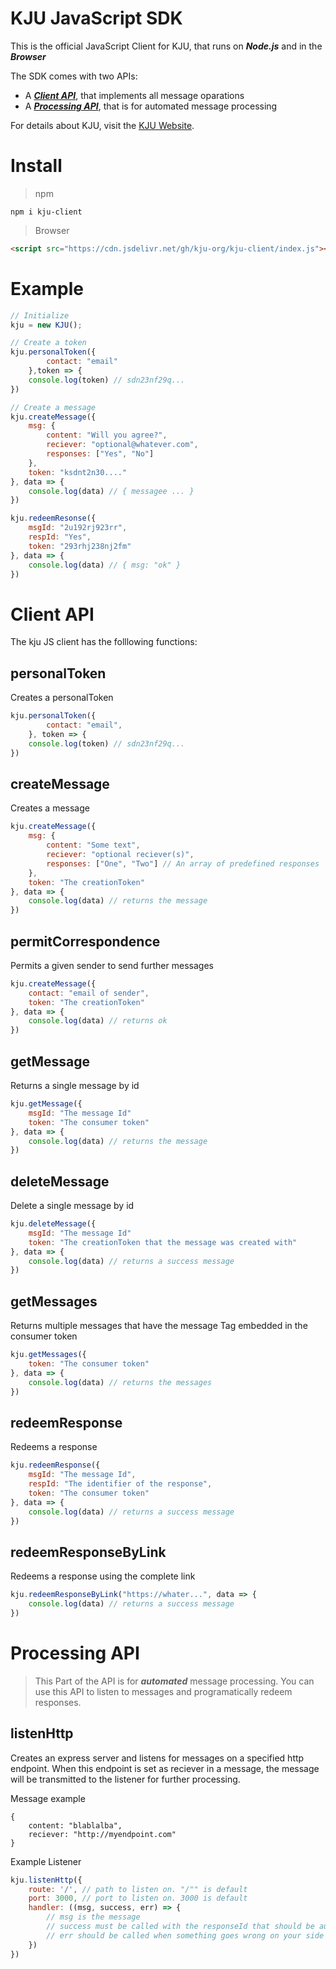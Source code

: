 # KJU JavaScript SDK
 
This is the official JavaScript Client for KJU, that runs on ***Node.js*** and in the ***Browser***

The SDK comes with two APIs:

* A [***Client API***](#client-api), that implements all message oparations
* A [***Processing API***](#processing-api), that is for automated message processing


For details about KJU, visit the [KJU Website](https://kju-org.github.io).

# Install

> npm

```shell
npm i kju-client
```

> Browser

```html
<script src="https://cdn.jsdelivr.net/gh/kju-org/kju-client/index.js"></script>
```

# Example

```javascript
// Initialize
kju = new KJU();

// Create a token
kju.personalToken({
		contact: "email"
	},token => {
	console.log(token) // sdn23nf29q...
})

// Create a message
kju.createMessage({
	msg: {
		content: "Will you agree?",
		reciever: "optional@whatever.com",
		responses: ["Yes", "No"]
	},
	token: "ksdnt2n30...."
}, data => {
	console.log(data) // { messagee ... }
})

kju.redeemResonse({
	msgId: "2u192rj923rr",
	respId: "Yes",
	token: "293rhj238nj2fm"
}, data => {
	console.log(data) // { msg: "ok" }
})
```

# Client API

The kju JS client has the folllowing functions:

## personalToken

Creates a personalToken

```javascript
kju.personalToken({
		contact: "email",
	}, token => {
	console.log(token) // sdn23nf29q...
})
```

## createMessage

Creates a message

```javascript
kju.createMessage({
	msg: {
		content: "Some text",
		reciever: "optional reciever(s)",
		responses: ["One", "Two"] // An array of predefined responses
	},
	token: "The creationToken"
}, data => {
	console.log(data) // returns the message
})
```

## permitCorrespondence

Permits a given sender to send further messages

```javascript
kju.createMessage({
	contact: "email of sender",
	token: "The creationToken"
}, data => {
	console.log(data) // returns ok
})
```

## getMessage

Returns a single message by id

```javascript
kju.getMessage({
	msgId: "The message Id"
	token: "The consumer token"
}, data => {
	console.log(data) // returns the message
})
```

## deleteMessage

Delete a single message by id

```javascript
kju.deleteMessage({
	msgId: "The message Id"
	token: "The creationToken that the message was created with"
}, data => {
	console.log(data) // returns a success message
})
```

## getMessages

Returns multiple messages that have the message Tag embedded in the consumer token

```javascript
kju.getMessages({
	token: "The consumer token"
}, data => {
	console.log(data) // returns the messages
})
```

## redeemResponse

Redeems a response

```javascript
kju.redeemResponse({
	msgId: "The message Id",
	respId: "The identifier of the response",
	token: "The consumer token"
}, data => {
	console.log(data) // returns a success message
})
```

## redeemResponseByLink

Redeems a response using the complete link

```javascript
kju.redeemResponseByLink("https://whater...", data => {
	console.log(data) // returns a success message
})
```

# Processing API

> This Part of the API is for ***automated*** message processing. You can use this API to listen to messages and programatically redeem responses.

## listenHttp

Creates an express server and listens for messages on a specified http endpoint. When this endpoint is set as reciever in a message, the message will be transmitted to the listener for further processing.

Message example
```
{
	content: "blablalba",
	reciever: "http://myendpoint.com"
}
```

Example Listener
```javascript
kju.listenHttp({
	route: '/', // path to listen on. "/"" is default
	port: 3000, // port to listen on. 3000 is default
	handler: ((msg, success, err) => {
		// msg is the message
		// success must be called with the responseId that should be auto-redeemed. Like: success("yes");
		// err should be called when something goes wrong on your side
	})
})
```